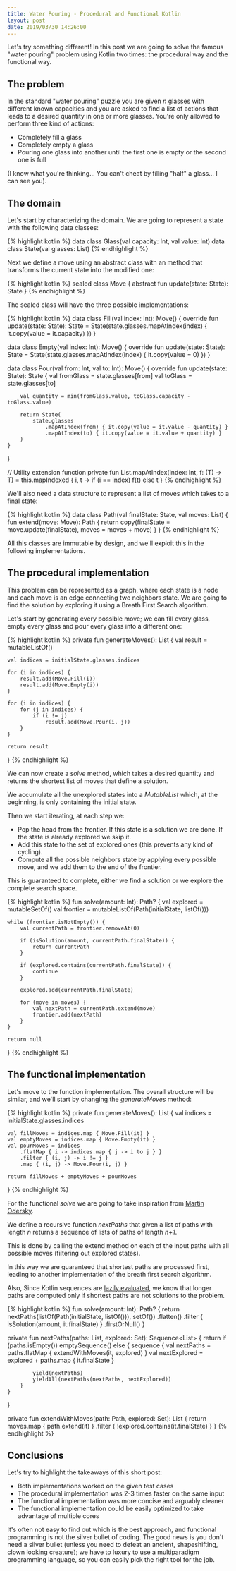 ```yaml
---
title: Water Pouring - Procedural and Functional Kotlin
layout: post
date: 2019/03/30 14:26:00
---
```


Let's try something different! In this post we are going to solve the famous "water pouring" problem using Kotlin two times: the procedural way and the functional way.

## The problem

In the standard "water pouring" puzzle you are given *n* glasses with different known capacities and you are asked to find a list of actions that leads to a desired quantity in one or more glasses.
You're only allowed to perform three kind of actions:

* Completely fill a glass
* Completely empty a glass
* Pouring one glass into another until the first one is empty or the second one is full

(I know what you're thinking... You can't cheat by filling "half" a glass... I can see you).

## The domain

Let's start by characterizing the domain. We are going to represent a state with the following data classes:

{% highlight kotlin %}
data class Glass(val capacity: Int, val value: Int)
data class State(val glasses: List<Glass>)
{% endhighlight %}

Next we define a move using an abstract class with an method that transforms the current state into the modified one:

{% highlight kotlin %}
sealed class Move {
    abstract fun update(state: State): State
}
{% endhighlight %}

The sealed class will have the three possible implementations:

<!--more-->

{% highlight kotlin %}
data class Fill(val index: Int): Move() {
    override fun update(state: State): State =
        State(state.glasses.mapAtIndex(index) { it.copy(value = it.capacity) })
}

data class Empty(val index: Int): Move() {
    override fun update(state: State): State =
        State(state.glasses.mapAtIndex(index) { it.copy(value = 0) })
}

data class Pour(val from: Int, val to: Int): Move() {
    override fun update(state: State): State {
        val fromGlass = state.glasses[from]
        val toGlass = state.glasses[to]

        val quantity = min(fromGlass.value, toGlass.capacity - toGlass.value)

        return State(
            state.glasses
                .mapAtIndex(from) { it.copy(value = it.value - quantity) }
                .mapAtIndex(to) { it.copy(value = it.value + quantity) }
        )
    }
}

// Utility extension function
private fun <T> List<T>.mapAtIndex(index: Int, f: (T) -> T) = 
    this.mapIndexed { i, t -> if (i == index) f(t) else t }
{% endhighlight %}

We'll also need a data structure to represent a list of moves which takes to a final state:

{% highlight kotlin %}
data class Path(val finalState: State, val moves: List<Move>) {
    fun extend(move: Move): Path {
        return copy(finalState = move.update(finalState), moves = moves + move)
    }
}
{% endhighlight %}

All this classes are immutable by design, and we'll exploit this in the following implementations.

## The procedural implementation

This problem can be represented as a graph, where each state is a node and each move is an edge connecting two neighbors state.
We are going to find the solution by exploring it using a Breath First Search algorithm.

Let's start by generating every possible move; we can fill every glass, empty every glass and pour every glass into a different one:

{% highlight kotlin %}
private fun generateMoves(): List<Move> {
    val result = mutableListOf<Move>()

    val indices = initialState.glasses.indices

    for (i in indices) {
        result.add(Move.Fill(i))
        result.add(Move.Empty(i))
    }

    for (i in indices) {
        for (j in indices) {
            if (i != j)
                result.add(Move.Pour(i, j))
        }
    }

    return result
}
{% endhighlight %}

We can now create a *solve* method, which takes a desired quantity and returns the shortest list of moves that define a solution.

We accumulate all the unexplored states into a *MutableList* which, at the beginning, is only containing the initial state.

Then we start iterating, at each step we:
* Pop the head from the frontier. If this state is a solution we are done. If the state is already explored we skip it.
* Add this state to the set of explored ones (this prevents any kind of cycling).
* Compute all the possible neighbors state by applying every possible move, and we add them to the end of the frontier.

This is guaranteed to complete, either we find a solution or we explore the complete search space.

{% highlight kotlin %}
fun solve(amount: Int): Path? {
    val explored = mutableSetOf<State>()
    val frontier = mutableListOf(Path(initialState, listOf()))

    while (frontier.isNotEmpty()) {
        val currentPath = frontier.removeAt(0)

        if (isSolution(amount, currentPath.finalState)) {
            return currentPath
        }

        if (explored.contains(currentPath.finalState)) {
            continue
        }

        explored.add(currentPath.finalState)

        for (move in moves) {
            val nextPath = currentPath.extend(move)
            frontier.add(nextPath)
        }
    }

    return null
}
{% endhighlight %}

## The functional implementation

Let's move to the function implementation. The overall structure will be similar, and we'll start by changing the *generateMoves* method:

{% highlight kotlin %}
private fun generateMoves(): List<Move> {
    val indices = initialState.glasses.indices

    val fillMoves = indices.map { Move.Fill(it) }
    val emptyMoves = indices.map { Move.Empty(it) }
    val pourMoves = indices
        .flatMap { i -> indices.map { j -> i to j } }
        .filter { (i, j) -> i != j }
        .map { (i, j) -> Move.Pour(i, j) }

    return fillMoves + emptyMoves + pourMoves
}
{% endhighlight %}

For the functional *solve* we are going to take inspiration from [Martin Odersky](https://www.coursera.org/learn/progfun2).

We define a recursive function *nextPaths* that given a list of paths with length *n* returns a sequence of lists of paths of length *n+1*.

This is done by calling the extend method on each of the input paths with all possible moves (filtering out explored states).

In this way we are guaranteed that shortest paths are processed first, leading to another implementation of the breath first search algorithm.

Also, Since Kotlin sequences are [lazily evaluated](https://kotlinlang.org/api/latest/jvm/stdlib/kotlin.sequences/-sequence/index.html), we know that longer paths are computed only if shortest paths are not solutions to the problem.

{% highlight kotlin %}
fun solve(amount: Int): Path? {
    return nextPaths(listOf(Path(initialState, listOf())), setOf())
        .flatten()
        .filter { isSolution(amount, it.finalState) }
        .firstOrNull()
}

private fun nextPaths(paths: List<Path>, explored: Set<State>): Sequence<List<Path>> {
    return if (paths.isEmpty()) emptySequence()
    else {
        sequence {
            val nextPaths = paths.flatMap { extendWithMoves(it, explored) }
            val nextExplored = explored + paths.map { it.finalState }

            yield(nextPaths)
            yieldAll(nextPaths(nextPaths, nextExplored))
        }
    }
}

private fun extendWithMoves(path: Path, explored: Set<State>): List<Path> {
    return moves.map { path.extend(it) }
        .filter { !explored.contains(it.finalState) }
}
{% endhighlight %}

## Conclusions

Let's try to highlight the takeaways of this short post:
* Both implementations worked on the given test cases
* The procedural implementation was 2-3 times faster on the same input
* The functional implementation was more concise and arguably cleaner
* The functional implementation could be easily optimized to take advantage of multiple cores

It's often not easy to find out which is the best approach, and functional programming is not the silver bullet of coding. The good news is you don't need a silver bullet (unless you need to defeat an ancient, shapeshifting, clown looking creature); we have to luxury to use a multiparadigm programming language, so you can easily pick the right tool for the job.
